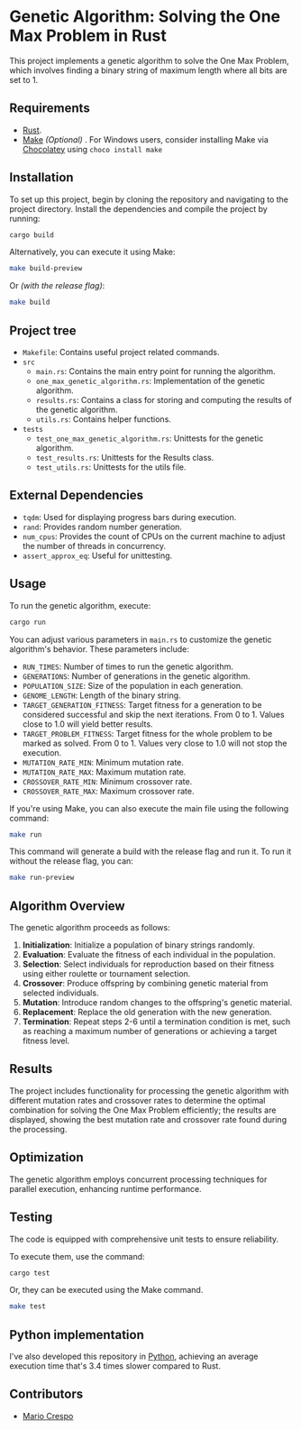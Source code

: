 
# Genetic Algorithm: Solving the One Max Problem in Rust

This project implements a genetic algorithm to solve the One Max Problem, which involves finding a binary string of maximum length where all bits are set to 1.

## Requirements
- [Rust](https://www.rust-lang.org/tools/install).
- [Make](https://www.gnu.org/software/make/) *(Optional)* . For Windows users, consider installing Make via [Chocolatey](https://chocolatey.org/install) using  `choco install make `


## Installation

To set up this project, begin by cloning the repository and navigating to the project directory. Install the dependencies and compile the project by running:
```bash
cargo build
```
Alternatively, you can execute it using Make:
```bash
make build-preview
```
Or *(with the release flag)*:
```bash
make build
```

## Project tree
- `Makefile`: Contains useful project related commands.
- `src`
    - `main.rs`: Contains the main entry point for running the algorithm.
    - `one_max_genetic_algorithm.rs`: Implementation of the genetic algorithm.
    - `results.rs`: Contains a class for storing and computing the results of the genetic algorithm.
    - `utils.rs`: Contains helper functions.
- `tests`
    - `test_one_max_genetic_algorithm.rs`: Unittests for the genetic algorithm.
    - `test_results.rs`: Unittests for the Results class.
    - `test_utils.rs`: Unittests for the utils file.

## External Dependencies
- `tqdm`: Used for displaying progress bars during execution.
- `rand`: Provides random number generation.
- `num_cpus`: Provides the count of CPUs on the current machine to adjust the number of threads in concurrency.
- `assert_approx_eq`: Useful for unittesting.

## Usage
To run the genetic algorithm, execute:
```bash
cargo run
```
You can adjust various parameters in `main.rs` to customize the genetic algorithm's behavior. These parameters include:

- `RUN_TIMES`: Number of times to run the genetic algorithm.
- `GENERATIONS`: Number of generations in the genetic algorithm.
- `POPULATION_SIZE`: Size of the population in each generation.
- `GENOME_LENGTH`: Length of the binary string.
- `TARGET_GENERATION_FITNESS`: Target fitness for a generation to be considered successful and skip the next iterations. From 0 to 1. Values close to 1.0 will yield better results.
- `TARGET_PROBLEM_FITNESS`: Target fitness for the whole problem to be marked as solved. From 0 to 1. Values very close to 1.0 will not stop the execution.
- `MUTATION_RATE_MIN`: Minimum mutation rate.
- `MUTATION_RATE_MAX`: Maximum mutation rate.
- `CROSSOVER_RATE_MIN`: Minimum crossover rate.
- `CROSSOVER_RATE_MAX`: Maximum crossover rate.

If you're using Make, you can also execute the main file using the following command:

```bash
make run
```
This command will generate a build with the release flag and run it. To run it without the release flag, you can:
```bash
make run-preview
```

## Algorithm Overview
The genetic algorithm proceeds as follows:

1. **Initialization**: Initialize a population of binary strings randomly.
2. **Evaluation**: Evaluate the fitness of each individual in the population.
3. **Selection**: Select individuals for reproduction based on their fitness using either roulette or tournament selection.
4. **Crossover**: Produce offspring by combining genetic material from selected individuals.
5. **Mutation**: Introduce random changes to the offspring's genetic material.
6. **Replacement**: Replace the old generation with the new generation.
7. **Termination**: Repeat steps 2-6 until a termination condition is met, such as reaching a maximum number of generations or achieving a target fitness level.

## Results
The project includes functionality for processing the genetic algorithm with different mutation rates and crossover rates to determine the optimal combination for solving the One Max Problem efficiently; the results are displayed, showing the best mutation rate and crossover rate found during the processing.

## Optimization
The genetic algorithm employs concurrent processing techniques for parallel execution, enhancing runtime performance.

## Testing
The code is equipped with comprehensive unit tests to ensure reliability.

To execute them, use the command:
```bash
cargo test
```
Or, they can be executed using the Make command.
```bash
make test
```
## Python implementation
I've also developed this repository in [Python](https://github.com/mcrespoae/one-max-genetic-algorithm-rust), achieving an average execution time that's 3.4 times slower compared to Rust.

## Contributors

- [Mario Crespo](https://github.com/mcrespoae)

